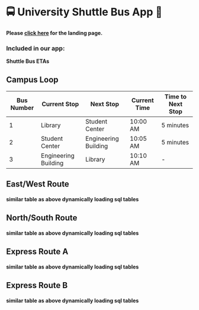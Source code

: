 # 🚍 University Shuttle Bus App 🚎
#### **Please [click here](http://34.228.254.180) for the landing page.**
### Included in our app:
**Shuttle Bus ETAs** 

## Campus Loop 

| Bus Number | Current Stop | Next Stop | Current Time | Time to Next Stop | 
|-----------|--------------|----------|--------------|------------------| 
| 1         | Library      | Student Center | 10:00 AM | 5 minutes | 
| 2         | Student Center | Engineering Building | 10:05 AM | 5 minutes | 
| 3         | Engineering Building | Library | 10:10 AM | - | 

## East/West Route 

#### similar table  as above dynamically loading sql tables

## North/South Route 
#### similar table  as above dynamically loading sql tables

## Express Route A 
#### similar table  as above dynamically loading sql tables

## Express Route B
#### similar table  as above dynamically loading sql tables

